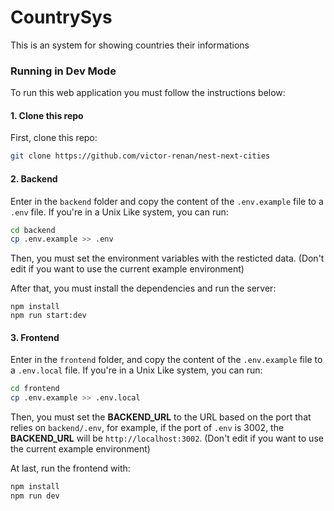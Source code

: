 # CountrySys

This is an system for showing countries their informations

### Running in Dev Mode

To run this web application you must follow the instructions below:

#### 1. Clone this repo
First, clone this repo:

```bash
git clone https://github.com/victor-renan/nest-next-cities
```
#### 2. Backend

Enter in the `backend` folder and copy the content of the `.env.example` file to a `.env` file. If you're in a Unix Like system, you can run:

```bash
cd backend
cp .env.example >> .env
```

Then, you must set the environment variables with the resticted data. (Don't edit if you want to use the current example environment)

After that, you must install the dependencies and run the server:

```
npm install
npm run start:dev
```

#### 3. Frontend

Enter in the `frontend` folder, and copy the content of the `.env.example` file to a `.env.local` file. If you're in a Unix Like system, you can run:

```bash
cd frontend
cp .env.example >> .env.local
```

Then, you must set the **BACKEND_URL** to the URL based on the port that relies on `backend/.env`, for example, if the port of `.env` is 3002, the **BACKEND_URL** will be `http://localhost:3002`. (Don't edit if you want to use the current example environment)

At last, run the frontend with:

```bash
npm install
npm run dev
```

